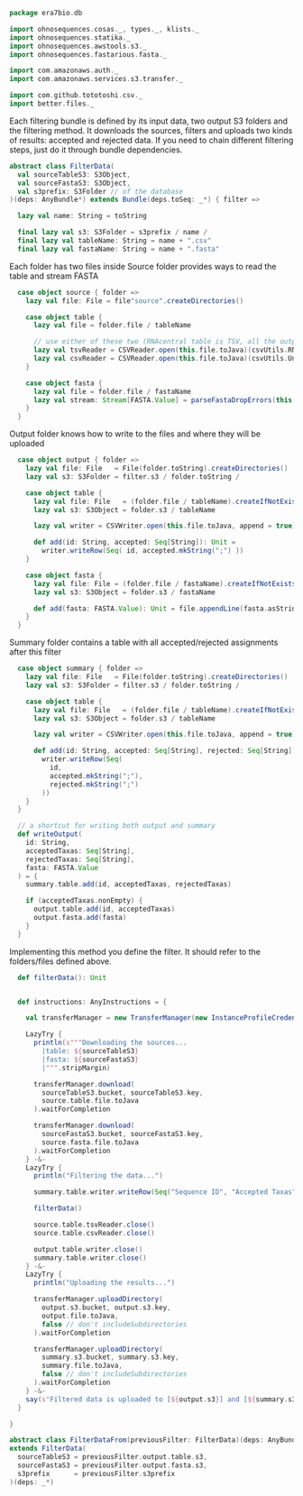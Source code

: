 
```scala
package era7bio.db

import ohnosequences.cosas._, types._, klists._
import ohnosequences.statika._
import ohnosequences.awstools.s3._
import ohnosequences.fastarious.fasta._

import com.amazonaws.auth._
import com.amazonaws.services.s3.transfer._

import com.github.tototoshi.csv._
import better.files._
```

Each filtering bundle is defined by its input data, two output S3 folders and the filtering method.
It downloads the sources, filters and uploads two kinds of results: accepted and rejected data.
If you need to chain different filtering steps, just do it through bundle dependencies.


```scala
abstract class FilterData(
  val sourceTableS3: S3Object,
  val sourceFastaS3: S3Object,
  val s3prefix: S3Folder // of the database
)(deps: AnyBundle*) extends Bundle(deps.toSeq: _*) { filter =>

  lazy val name: String = toString

  final lazy val s3: S3Folder = s3prefix / name /
  final lazy val tableName: String = name + ".csv"
  final lazy val fastaName: String = name + ".fasta"
```

Each folder has two files inside
Source folder provides ways to read the table and stream FASTA

```scala
  case object source { folder =>
    lazy val file: File = file"source".createDirectories()

    case object table {
      lazy val file = folder.file / tableName

      // use either of these two (RNAcentral table is TSV, all the outputs are CSV)
      lazy val tsvReader = CSVReader.open(this.file.toJava)(csvUtils.RNAcentralTSVFormat)
      lazy val csvReader = CSVReader.open(this.file.toJava)(csvUtils.UnixCSVFormat)
    }

    case object fasta {
      lazy val file = folder.file / fastaName
      lazy val stream: Stream[FASTA.Value] = parseFastaDropErrors(this.file.lines).toStream
    }
  }
```

Output folder knows how to write to the files and where they will be uploaded

```scala
  case object output { folder =>
    lazy val file: File   = File(folder.toString).createDirectories()
    lazy val s3: S3Folder = filter.s3 / folder.toString /

    case object table {
      lazy val file: File   = (folder.file / tableName).createIfNotExists()
      lazy val s3: S3Object = folder.s3 / tableName

      lazy val writer = CSVWriter.open(this.file.toJava, append = true)(csvUtils.UnixCSVFormat)

      def add(id: String, accepted: Seq[String]): Unit =
        writer.writeRow(Seq( id, accepted.mkString(";") ))
    }

    case object fasta {
      lazy val file: File = (folder.file / fastaName).createIfNotExists()
      lazy val s3: S3Object = folder.s3 / fastaName

      def add(fasta: FASTA.Value): Unit = file.appendLine(fasta.asString)
    }
  }
```

Summary folder contains a table with all accepted/rejected assignments after this filter

```scala
  case object summary { folder =>
    lazy val file: File   = File(folder.toString).createDirectories()
    lazy val s3: S3Folder = filter.s3 / folder.toString /

    case object table {
      lazy val file: File   = (folder.file / tableName).createIfNotExists()
      lazy val s3: S3Object = folder.s3 / tableName

      lazy val writer = CSVWriter.open(this.file.toJava, append = true)(csvUtils.UnixCSVFormat)

      def add(id: String, accepted: Seq[String], rejected: Seq[String]) =
        writer.writeRow(Seq(
          id,
          accepted.mkString(";"),
          rejected.mkString(";")
        ))
    }
  }

  // a shortcut for writing both output and summary
  def writeOutput(
    id: String,
    acceptedTaxas: Seq[String],
    rejectedTaxas: Seq[String],
    fasta: FASTA.Value
  ) = {
    summary.table.add(id, acceptedTaxas, rejectedTaxas)

    if (acceptedTaxas.nonEmpty) {
      output.table.add(id, acceptedTaxas)
      output.fasta.add(fasta)
    }
  }
```

Implementing this method you define the filter.
It should refer to the folders/files defined above.

```scala
  def filterData(): Unit


  def instructions: AnyInstructions = {

    val transferManager = new TransferManager(new InstanceProfileCredentialsProvider())

    LazyTry {
      println(s"""Downloading the sources...
        |table: ${sourceTableS3}
        |fasta: ${sourceFastaS3}
        |""".stripMargin)

      transferManager.download(
        sourceTableS3.bucket, sourceTableS3.key,
        source.table.file.toJava
      ).waitForCompletion

      transferManager.download(
        sourceFastaS3.bucket, sourceFastaS3.key,
        source.fasta.file.toJava
      ).waitForCompletion
    } -&-
    LazyTry {
      println("Filtering the data...")

      summary.table.writer.writeRow(Seq("Sequence ID", "Accepted Taxas", "Rejected Taxas"))

      filterData()

      source.table.tsvReader.close()
      source.table.csvReader.close()

      output.table.writer.close()
      summary.table.writer.close()
    } -&-
    LazyTry {
      println("Uploading the results...")

      transferManager.uploadDirectory(
        output.s3.bucket, output.s3.key,
        output.file.toJava,
        false // don't includeSubdirectories
      ).waitForCompletion

      transferManager.uploadDirectory(
        summary.s3.bucket, summary.s3.key,
        summary.file.toJava,
        false // don't includeSubdirectories
      ).waitForCompletion
    } -&-
    say(s"Filtered data is uploaded to [${output.s3}] and [${summary.s3}]")
  }

}

abstract class FilterDataFrom(previousFilter: FilterData)(deps: AnyBundle*)
extends FilterData(
  sourceTableS3 = previousFilter.output.table.s3,
  sourceFastaS3 = previousFilter.output.fasta.s3,
  s3prefix      = previousFilter.s3prefix
)(deps: _*)

```




[main/scala/blastDB.scala]: blastDB.scala.md
[main/scala/collectionUtils.scala]: collectionUtils.scala.md
[main/scala/csvUtils.scala]: csvUtils.scala.md
[main/scala/filterData.scala]: filterData.scala.md
[main/scala/rnacentral/compats.scala]: rnacentral/compats.scala.md
[main/scala/rnacentral/rnaCentral.scala]: rnacentral/rnaCentral.scala.md
[test/scala/runBundles.scala]: ../../test/scala/runBundles.scala.md